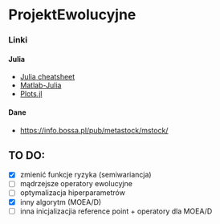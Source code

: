 # ProjektEwolucyjne


### Linki
#### Julia
- [Julia cheatsheet](https://cheatsheet.juliadocs.org/)
- [Matlab-Julia](https://cheatsheets.quantecon.org/)
- [Plots.jl](https://github.com/sswatson/cheatsheets/blob/master/plotsjl-cheatsheet.pdf)

#### Dane
- https://info.bossa.pl/pub/metastock/mstock/


## TO DO:

- [x] zmienić funkcje ryzyka (semiwariancja)
- [ ] mądrzejsze operatory ewolucyjne
- [ ] optymalizacja hiperparametrów
- [x] inny algorytm (MOEA/D)
- [ ] inna inicjalizacjia reference point + operatory dla MOEA/D
